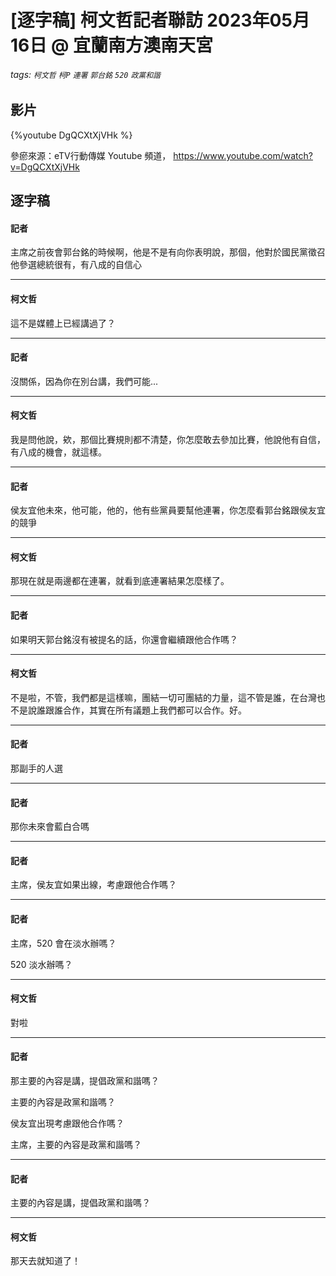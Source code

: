 # [逐字稿]  柯文哲記者聯訪 2023年05月16日 @ 宜蘭南方澳南天宮

###### tags: `柯文哲` `柯P` `連署` `郭台銘` `520` `政黨和諧`

## 影片

{%youtube DgQCXtXjVHk %}

參瘀來源：eTV行動傳媒 Youtube 頻道， https://www.youtube.com/watch?v=DgQCXtXjVHk


## 逐字稿

#### 記者

主席之前夜會郭台銘的時候啊，他是不是有向你表明說，那個，他對於國民黨徵召他參選總統很有，有八成的自信心

---

#### 柯文哲

這不是媒體上已經講過了？

---

#### 記者

沒關係，因為你在別台講，我們可能...

---

#### 柯文哲

我是問他說，欸，那個比賽規則都不清楚，你怎麼敢去參加比賽，他說他有自信，有八成的機會，就這樣。

---

#### 記者

侯友宜他未來，他可能，他的，他有些黨員要幫他連署，你怎麼看郭台銘跟侯友宜的競爭

---

#### 柯文哲

那現在就是兩邊都在連署，就看到底連署結果怎麼樣了。

---

#### 記者

如果明天郭台銘沒有被提名的話，你還會繼續跟他合作嗎？

---

#### 柯文哲

不是啦，不管，我們都是這樣嘛，團結一切可團結的力量，這不管是誰，在台灣也不是說誰跟誰合作，其實在所有議題上我們都可以合作。好。

---

#### 記者

那副手的人選

---

#### 記者

那你未來會藍白合嗎

---

#### 記者

主席，侯友宜如果出線，考慮跟他合作嗎？

---

#### 記者

主席，520 會在淡水辦嗎？

520 淡水辦嗎？

---

#### 柯文哲

對啦

---

#### 記者

那主要的內容是講，提倡政黨和諧嗎？

主要的內容是政黨和諧嗎？

侯友宜出現考慮跟他合作嗎？ 

主席，主要的內容是政黨和諧嗎？

---

#### 記者

主要的內容是講，提倡政黨和諧嗎？

---

#### 柯文哲

那天去就知道了！
